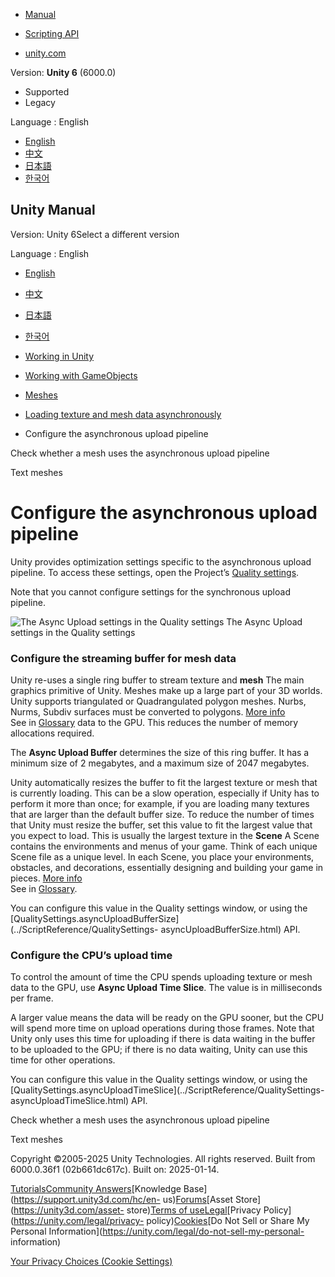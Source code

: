 [](https://docs.unity3d.com)

  * [Manual](../Manual/index.html)
  * [Scripting API](../ScriptReference/index.html)

  * [unity.com](https://unity.com/)

Version: **Unity 6** (6000.0)

  * Supported
  * Legacy

Language : English

  * [English](/Manual/configure-asynchronous-upload-pipeline.html)
  * [中文](/cn/current/Manual/configure-asynchronous-upload-pipeline.html)
  * [日本語](/ja/current/Manual/configure-asynchronous-upload-pipeline.html)
  * [한국어](/kr/current/Manual/configure-asynchronous-upload-pipeline.html)

[](https://docs.unity3d.com)

## Unity Manual

Version: Unity 6Select a different version

Language : English

  * [English](/Manual/configure-asynchronous-upload-pipeline.html)
  * [中文](/cn/current/Manual/configure-asynchronous-upload-pipeline.html)
  * [日本語](/ja/current/Manual/configure-asynchronous-upload-pipeline.html)
  * [한국어](/kr/current/Manual/configure-asynchronous-upload-pipeline.html)

  * [Working in Unity](working-in-unity.html)
  * [Working with GameObjects](working-with-gameobjects.html)
  * [Meshes](mesh.html)
  * [Loading texture and mesh data asynchronously](loading-texture-mesh-data-asynchronously.html)
  * Configure the asynchronous upload pipeline

[](identify-mesh-upload-pipeline.html)

Check whether a mesh uses the asynchronous upload pipeline

[](text-meshes.html)

Text meshes

# Configure the asynchronous upload pipeline

Unity provides optimization settings specific to the asynchronous upload
pipeline. To access these settings, open the Project’s [Quality
settings](class-QualitySettings.html).

Note that you cannot configure settings for the synchronous upload pipeline.

![The Async Upload settings in the Quality
settings](../uploads/Main/AsyncUploadQualitySettings.png) The Async Upload
settings in the Quality settings

### Configure the streaming buffer for mesh data

Unity re-uses a single ring buffer to stream texture and **mesh** The main
graphics primitive of Unity. Meshes make up a large part of your 3D worlds.
Unity supports triangulated or Quadrangulated polygon meshes. Nurbs, Nurms,
Subdiv surfaces must be converted to polygons. [More info](mesh.html)  
See in [Glossary](Glossary.html#Mesh) data to the GPU. This reduces the number
of memory allocations required.

The **Async Upload Buffer** determines the size of this ring buffer. It has a
minimum size of 2 megabytes, and a maximum size of 2047 megabytes.

Unity automatically resizes the buffer to fit the largest texture or mesh that
is currently loading. This can be a slow operation, especially if Unity has to
perform it more than once; for example, if you are loading many textures that
are larger than the default buffer size. To reduce the number of times that
Unity must resize the buffer, set this value to fit the largest value that you
expect to load. This is usually the largest texture in the **Scene** A Scene
contains the environments and menus of your game. Think of each unique Scene
file as a unique level. In each Scene, you place your environments, obstacles,
and decorations, essentially designing and building your game in pieces. [More
info](CreatingScenes.html)  
See in [Glossary](Glossary.html#Scene).

You can configure this value in the Quality settings window, or using the
[QualitySettings.asyncUploadBufferSize](../ScriptReference/QualitySettings-
asyncUploadBufferSize.html) API.

### Configure the CPU’s upload time

To control the amount of time the CPU spends uploading texture or mesh data to
the GPU, use **Async Upload Time Slice**. The value is in milliseconds per
frame.

A larger value means the data will be ready on the GPU sooner, but the CPU
will spend more time on upload operations during those frames. Note that Unity
only uses this time for uploading if there is data waiting in the buffer to be
uploaded to the GPU; if there is no data waiting, Unity can use this time for
other operations.

You can configure this value in the Quality settings window, or using the
[QualitySettings.asyncUploadTimeSlice](../ScriptReference/QualitySettings-
asyncUploadTimeSlice.html) API.

[](identify-mesh-upload-pipeline.html)

Check whether a mesh uses the asynchronous upload pipeline

[](text-meshes.html)

Text meshes

Copyright ©2005-2025 Unity Technologies. All rights reserved. Built from
6000.0.36f1 (02b661dc617c). Built on: 2025-01-14.

[Tutorials](https://learn.unity.com/)[Community
Answers](https://answers.unity3d.com)[Knowledge
Base](https://support.unity3d.com/hc/en-
us)[Forums](https://forum.unity3d.com)[Asset Store](https://unity3d.com/asset-
store)[Terms of
use](https://docs.unity3d.com/Manual/TermsOfUse.html)[Legal](https://unity.com/legal)[Privacy
Policy](https://unity.com/legal/privacy-
policy)[Cookies](https://unity.com/legal/cookie-policy)[Do Not Sell or Share
My Personal Information](https://unity.com/legal/do-not-sell-my-personal-
information)

[Your Privacy Choices (Cookie Settings)](javascript:void\(0\);)

